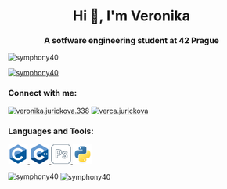 <h1 align="center">Hi 👋, I'm Veronika</h1>
<h3 align="center">A sotfware engineering student at 42 Prague</h3>

<p align="left"> <img src="https://komarev.com/ghpvc/?username=symphony40&label=Profile%20views&color=0e75b6&style=flat" alt="symphony40" /> </p>

<p align="left"> <a href="https://github.com/ryo-ma/github-profile-trophy"><img src="https://github-profile-trophy.vercel.app/?username=symphony40" alt="symphony40" /></a> </p>

<h3 align="left">Connect with me:</h3>
<p align="left">
<a href="https://fb.com/veronika.jurickova.338" target="blank"><img align="center" src="https://raw.githubusercontent.com/rahuldkjain/github-profile-readme-generator/master/src/images/icons/Social/facebook.svg" alt="veronika.jurickova.338" height="30" width="40" /></a>
<a href="https://instagram.com/verca.jurickova" target="blank"><img align="center" src="https://raw.githubusercontent.com/rahuldkjain/github-profile-readme-generator/master/src/images/icons/Social/instagram.svg" alt="verca.jurickova" height="30" width="40" /></a>
</p>

<h3 align="left">Languages and Tools:</h3>
<p align="left"> <a href="https://www.cprogramming.com/" target="_blank" rel="noreferrer"> <img src="https://raw.githubusercontent.com/devicons/devicon/master/icons/c/c-original.svg" alt="c" width="40" height="40"/> </a> <a href="https://www.w3schools.com/cpp/" target="_blank" rel="noreferrer"> <img src="https://raw.githubusercontent.com/devicons/devicon/master/icons/cplusplus/cplusplus-original.svg" alt="cplusplus" width="40" height="40"/> </a> <a href="https://www.photoshop.com/en" target="_blank" rel="noreferrer"> <img src="https://raw.githubusercontent.com/devicons/devicon/master/icons/photoshop/photoshop-line.svg" alt="photoshop" width="40" height="40"/> </a> <a href="https://www.python.org" target="_blank" rel="noreferrer"> <img src="https://raw.githubusercontent.com/devicons/devicon/master/icons/python/python-original.svg" alt="python" width="40" height="40"/> </a> </p>

<p><img align="left" src="https://github-readme-stats.vercel.app/api/top-langs?username=symphony40&show_icons=true&locale=en&layout=compact" alt="symphony40" height="150" /></p>

<p>&nbsp;<img align="center" src="https://github-readme-stats.vercel.app/api?username=symphony40&show_icons=true&locale=en" alt="symphony40" height="150" /></p>
